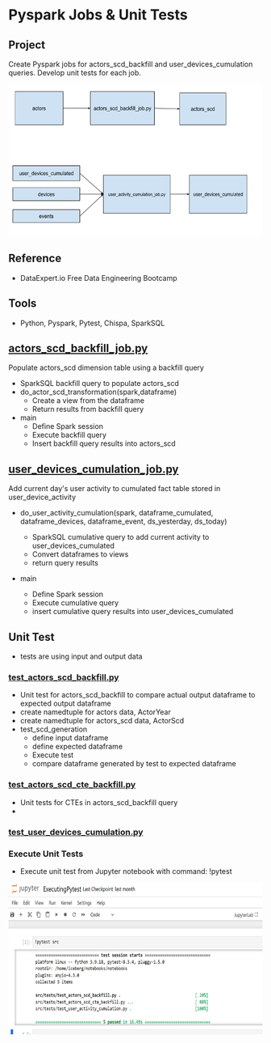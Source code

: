 # Pyspark Jobs & Unit Tests

## Project 
Create Pyspark jobs for actors_scd_backfill and user_devices_cumulation queries. Develop unit tests for each job.

<img src="https://github.com/Sarah269/bug-free-octo-sniffle/blob/main/Spark%20Jobs%20%26%20Unit%20Tests/Pyspark_job_flow.png" height=300>

## Reference
 - DataExpert.io Free Data Engineering Bootcamp
   
## Tools
- Python, Pyspark, Pytest, Chispa, SparkSQL

## [actors_scd_backfill_job.py](https://github.com/Sarah269/bug-free-octo-sniffle/blob/main/Spark%20Jobs%20%26%20Unit%20Tests/actors_scd_backfill_job.py)
<p>Populate actors_scd dimension table using a backfill query</p>

- SparkSQL backfill query to populate actors_scd
- do_actor_scd_transformation(spark,dataframe)
    - Create a view from the dataframe
    - Return results from backfill query
- main
    - Define Spark session
    - Execute backfill query
    - Insert backfill query results into actors_scd
 
## [user_devices_cumulation_job.py](https://github.com/Sarah269/bug-free-octo-sniffle/blob/main/Spark%20Jobs%20%26%20Unit%20Tests/user_activity_cumulation_job.py)
<p>Add current day's user activity to cumulated fact table stored in user_device_activity</p>

- do_user_activity_cumulation(spark, dataframe_cumulated, dataframe_devices, dataframe_event, ds_yesterday, ds_today)
  - SparkSQL cumulative query to add current activity to user_devices_cumulated
  - Convert dataframes to views
  - return query results

- main
  - Define Spark session
  - Execute cumulative query
  - insert cumulative query results into user_devices_cumulated

## Unit Test
- tests are using input and output data

### [test_actors_scd_backfill.py](https://github.com/Sarah269/bug-free-octo-sniffle/blob/main/Spark%20Jobs%20%26%20Unit%20Tests/test_actors_scd_backfill.py)
- Unit test for actors_scd_backfill to compare actual output dataframe to expected output dataframe
- create namedtuple for actors data, ActorYear
- create namedtuple for actors_scd data, ActorScd
- test_scd_generation
    - define input dataframe
    - define expected dataframe
    - Execute test
    - compare dataframe generated by test to expected dataframe 

### [test_actors_scd_cte_backfill.py](https://github.com/Sarah269/bug-free-octo-sniffle/blob/main/Spark%20Jobs%20%26%20Unit%20Tests/test_actors_scd_cte_backfill.py)
- Unit tests for CTEs in actors_scd_backfill query
- 

### [test_user_devices_cumulation.py](https://github.com/Sarah269/bug-free-octo-sniffle/blob/main/Spark%20Jobs%20%26%20Unit%20Tests/test_user_activity_cumulation.py)

### Execute Unit Tests
- Execute unit test from Jupyter notebook with command: !pytest <directory location of tests>

<img src="https://github.com/Sarah269/bug-free-octo-sniffle/blob/main/Spark%20Jobs%20%26%20Unit%20Tests/pytest_results.png" height=300>

